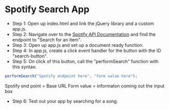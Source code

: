 # Spotify Search App

- Step 1: Open up index.html and link the jQuery library and a custom app.js.
- Step 2: Navigate over to the [Spotify API Documentation](https://developer.spotify.com/web-api/) and find the endpoint to "Search for an item".
- Step 3: Open up app.js and set up a document ready function.
- Step 4: In app.js, create a click event handler for the button with the ID "search-button".
- Step 5: On click of this button, call the "performSearch" function with this syntax:

```javascript
performSearch("Spotify endpoint here", "form value here");
```

Spotify end point = Base URL
Form value = informaton coming out the input box

- Step 6: Test out your app by searching for a song.